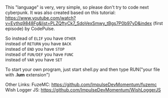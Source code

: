 This "language" is very, very simple, so please don't try to code next cyberpunk. 
It was also created based on this tutorial: https://www.youtube.com/watch?v=Eythq9848Fg&list=PLZQftyCk7_SdoVexSmwy_tBgs7P0b97yD&index (first episode) by CodePulse.

So instead of `ELIF` you have `OTHER` <br>
instead of `RETURN` you have `BACK` <br>
instead of `END` you have `STOP` <br>
instead of `FUN/DEF` you have `FUNC` <br>
instead of `VAR` you have `SET` <br>

To start your own program, just start shell.py and then type RUN("your file with **.lum** extension")

Other Links:
FuzeMC: https://github.com/ImpulseDevMomentum/fuzemc <br>
Wish Logger JS: https://github.com/ImpulseDevMomentum/WishLoggerJS <br>
